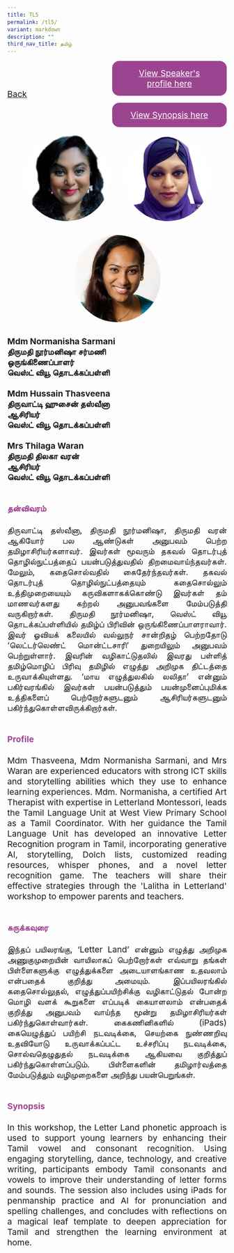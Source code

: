 ```yaml
---
title: TL5
permalink: /tl5/
variant: markdown
description: ""
third_nav_title: தமிழ்
---
```

<style>
.entry-title{
  font-size: 2.25rem;
  font-weight: 700;
  margin-bottom: 2rem;
  text-align: center;
}
.entry-content p{
  text-align: justify;
}

.entry-title.supported-by{
  margin-bottom: 0;
  margin-top: 3rem;
}

.entry-content .buttons-container{
  align-items: center;
  column-gap: 1rem;
  display: flex;
  flex-wrap: wrap;
  justify-content: center;
}
.entry-content .buttons-container .btn-link{
  background-color: #7431e8;
  border-radius: 0.4rem;
  color: #fff;
  font-size: 1.5rem;
  margin-bottom: 1rem;
  padding: 15px 20px;
  text-align: center;
  text-decoration: none;
  width: 15rem;
}
.entry-content .buttons-container .btn-link:hover{
  background-color: lightgrey;
}

.entry-content.sharing-sessions{
  align-items: center;
  display: flex;
  flex-direction: column;
  row-gap: 1.5rem;
}
.entry-content.sharing-sessions .session-item{
  align-items: flex-start;
  background-color:#d84178;
  border-radius: 0.5rem;
  color: #ffffff;
  row-gap: 2rem;
  display: flex;
  font-size: 1.1rem;
  flex-direction: column;
  line-height: 1.2;
  justify-content: space-between;
  margin-bottom: 2rem;
  padding: 1rem;
  width: 100%;
}
.entry-content.sharing-sessions .session-item .lower-wrapper{
  display: flex;
  flex-direction: column;
  row-gap: 2rem;
  width: 100%;
}
.entry-content.sharing-sessions .session-item .session-link{
  border: 2px solid lightgrey;
  border-radius: 0.5rem;
  padding: 1rem;
  text-align: center;
}
.entry-content.sharing-sessions .session-item .session-link a{
  color: #ffffff;
}

.entry-content.sharing-sessions.malay-sessions .session-item{
  background-color: #a3c864;
}

.entry-content.sharing-sessions.tamil-sessions .session-item,
.entry-content.sharing-sessions.preschools-exhibitors .session-item{
  background-color: #9b4490;
}

.entry-content.sharing-sessions.english-sessions .session-item{
  background-color: #fa0;
}

.entry-content.sharing-sessions.primary-secondary-exhibitors .session-item{
  background-color: #a3c864;
}

.entry-content.sharing-sessions .session-item .session-link:hover{
  background-color: lightgrey;
}

.entry-content.sharing-session-item{
  font-size: 1.2rem;
}
.entry-content.sharing-session-item .sharing-sessions-nav{
  align-items: center;
  column-gap: 1rem;
  display: flex;
  flex-wrap: wrap;
  justify-content: space-between;
  padding-bottom: 1rem;
}
.entry-content.sharing-session-item .sharing-sessions-nav .inner-nav-wrapper{
  column-gap: 1rem;
  display: flex;
  flex: 2;
  flex-wrap: wrap;
  justify-content: flex-end;
  row-gap: 1rem;
}
.entry-content.sharing-session-item .sharing-sessions-nav .inner-nav-wrapper .nav-btn{
  background-color: #d84178;
  border-radius: 1rem;
  color: #fff;
  padding: 1rem 2rem;
  text-align: center;
  width: 100%;
}
.entry-content.sharing-session-item.malay-session .sharing-sessions-nav .inner-nav-wrapper .nav-btn{
  background-color: #a3c864;
}
.entry-content.sharing-session-item.tamil-session .sharing-sessions-nav .inner-nav-wrapper .nav-btn{
  background-color: #9b4490;
}
.entry-content.sharing-session-item.english-session .sharing-sessions-nav .inner-nav-wrapper .nav-btn{
  background-color: #fa0;
}
.entry-content.sharing-session-item .sharing-sessions-nav .inner-nav-wrapper .nav-btn:hover{
  background-color: lightgrey;
}
.entry-content.sharing-session-item .profile-photo-container{
  align-items: center;
  column-gap: 1rem;
  display: flex;
  flex-wrap: wrap;
  justify-content: space-between;
  row-gap: 1rem;
}
.entry-content.sharing-session-item .profile-photo{
  align-items: center;
  column-gap: 2rem;
  display: flex;
  flex-wrap: wrap;
  justify-content: center;
  row-gap: 2rem;
  margin-bottom: 2rem;
}
.entry-content.sharing-session-item .profile-photo img{
  border-radius: 100px;
  width: 200px;
}
.entry-content.sharing-session-item.awardee-item .profile-photo{
  width: 100%;
}
.entry-content.sharing-session-item .profile-name{
  font-weight: 700;
  margin-bottom: 3rem;
}
.entry-content.sharing-session-item h4{
  color: #d84178;
}
.entry-content.sharing-session-item.malay-session h4{
  color: #a3c864;
}
.entry-content.sharing-session-item.tamil-session h4{
  color: #9b4490;
}
.entry-content.sharing-session-item.english-session h4{
  color: #fa0;
}
.entry-content.sharing-session-item.awardee-item h3,
.entry-content.sharing-session-item.awardee-item h4{
  color: #4372d6;
}
.entry-content.sharing-session-item .section-wrapper{
  margin-bottom: 3rem;
}

.entry-content.awardees-container h4{
  font-weight: 700;
  margin-bottom: 3rem;
}
.entry-content.awardees-container a{
  text-decoration: none;
}
.entry-content.awardees-container .section-wrapper{
  margin-bottom: 10rem;
}
.entry-content.awardees-container .section-row{
  column-gap: 1rem;
  display: flex;
  flex-wrap: wrap;
  justify-content: space-around;
  row-gap: 1rem;
}
.entry-content.awardees-container .section-column{
  width: 30%;
}
.entry-content.awardees-container .awardee-wrapper{
  align-items: center;
  display: flex;
  flex-direction: column;
  justify-content: center;
  row-gap: 1rem;
}
.entry-content.awardees-container .awardee-wrapper .awardee-pic{
  width: 10rem;
}
.entry-content.awardees-container .awardee-wrapper .awardee-profile{
  color: #484848;
  text-align: center;
}
.entry-content.awardees-container .awardee-wrapper .name-english{
  font-size: 1.25rem;
  margin-bottom: 1rem;
}
.entry-content.awardees-container .awardee-wrapper .name-chinese{
  font-size: 1.25rem;
  margin-bottom: 1rem;
}

.entry-content .btntop{
  position: fixed;
  float: right;
  bottom: 20px;
  right: 80px;
  z-index: 99;
  boder: none;
  background-color: #3bb9ff;
  cursor: pointer;
  padding: 15px;
  boder-radius: 4px;
  color: #fff;
  font-weight: 600;
}

.coming-soon{
  color: #7431e8;
  font-size: 2rem;
  font-weight: 700;
  margin-top: 3rem;
  text-align: center;
}

@media all and (min-width: 40rem ){
  .entry-content.sharing-sessions{
    align-items: flex-start;
    display: flex;
    flex-direction: column;
    row-gap: 1.5rem;
  }

  
  .entry-content.sharing-sessions .session-item .lower-wrapper{
    align-items: center;
    flex-direction: row;
    justify-content: space-between;
  }

  .entry-content.sharing-session-item .sharing-sessions-nav .inner-nav-wrapper .nav-btn{
    width: 45%;
  }
}
</style>

<div class="entry-content sharing-session-item tamil-session">
<div class="sharing-sessions-nav">
<a href="/sharing-and-workshops/interactive-workshops/tamil-sessions/">Back</a>
<div class="inner-nav-wrapper">
<a class="nav-btn" href="#C1">View Speaker's profile here</a>
<a class="nav-btn" href="#C2">View Synopsis here</a>
</div>
</div>

<div class="profile-photo">
<img alt="Normanisha Sarmani" src="/images/Interactive_workshops/normanisha-sarmani.jpg">
<img alt="Hussain Thasveena" src="/images/Interactive_workshops/hussain-thasveena.jpg">
<img alt="Thilaga Waran" src="/images/Interactive_workshops/thilaga-waran.jpg">
</div>

<div class="profile-name">
Mdm Normanisha Sarmani<br>
திருமதி நூர்மனிஷா சர்மணி<br>
ஒருங்கிணைப்பாளர்<br>
வெஸ்ட் வியூ தொடக்கப்பள்ளி<br>
<br>
Mdm Hussain Thasveena<br>
திருவாட்டி ஹுசைன் தஸ்வீனா<br>
ஆசிரியர்<br>
வெஸ்ட் வியூ தொடக்கப்பள்ளி<br>
<br>
Mrs Thilaga Waran<br>
திருமதி திலகா வரன்<br>
ஆசிரியர்<br>
வெஸ்ட் வியூ தொடக்கப்பள்ளி
</div>

<div class="section-wrapper">
<h4 id="C1">தன்விவரம்</h4>
<p>
திருவாட்டி தஸ்வீனா, திருமதி நூர்மனிஷா, திருமதி வரன் ஆகியோர் பல ஆண்டுகள் அனுபவம் பெற்ற தமிழாசிரியர்களாவர். இவர்கள் மூவரும் தகவல் தொடர்புத் தொழில்நுட்பத்தைப் பயன்படுத்துவதில் திறமைவாய்ந்தவர்கள். மேலும், கதைசொல்வதில் கைதேர்ந்தவர்கள். தகவல் தொடர்புத் தொழில்நுட்பத்தையும் கதைசொல்லும் உத்திமுறையையும் கருவிகளாகக்கொண்டு இவர்கள் தம் மாணவர்களது கற்றல் அனுபவங்களை மேம்படுத்தி வருகிறார்கள். திருமதி நூர்மனிஷா, வெஸ்ட் வியூ தொடக்கப்பள்ளியில் தமிழ்ப் பிரிவின் ஒருங்கிணைப்பாளராவார். இவர் ஓவியக் கலையில் வல்லுநர் சான்றிதழ் பெற்றதோடு ‘லெட்டர்லெண்ட் மொன்ட்டசாரி’ துறையிலும் அனுபவம் பெற்றுள்ளார். இவரின் வழிகாட்டுதலில் இவரது பள்ளித் தமிழ்மொழிப் பிரிவு  தமிழில் எழுத்து அறிமுக திட்டத்தை உருவாக்கியுள்ளது. ‘மாய எழுத்துலகில் லலிதா’  என்னும் பகிர்வரங்கில் இவர்கள் பயன்படுத்தும் பயன்முனைப்புமிக்க உத்திகளைப் பெற்றோர்களுடனும் ஆசிரியர்களுடனும் பகிர்ந்துகொள்ளவிருக்கிறார்கள்.
</p>
</div>

<div class="section-wrapper">
<h4>Profile</h4>
<p>
Mdm Thasveena, Mdm Normanisha Sarmani, and Mrs Waran are experienced educators with strong ICT skills and storytelling abilities which they use to enhance learning experiences. Mdm. Normanisha, a certified Art Therapist with expertise in Letterland Montessori, leads the Tamil Language Unit at West View Primary School as a Tamil Coordinator. With her guidance the Tamil Language Unit has developed an innovative Letter Recognition program in Tamil, incorporating generative AI, storytelling, Dolch lists, customized reading resources, whisper phones, and a novel letter recognition game. The teachers will share their effective strategies through the 'Lalitha in Letterland' workshop to empower parents and teachers.
</p>
</div>

<div class="section-wrapper">
<h4 id="C2">சுருக்கவுரை</h4> 
<p>
இந்தப் பயிலரங்கு, ‘Letter Land’ என்னும் எழுத்து அறிமுக அணுகுமுறையின் வாயிலாகப் பெற்றோர்கள் எவ்வாறு தங்கள் பிள்ளைகளுக்கு எழுத்துக்களை அடையாளங்காண உதவலாம் என்பதைக் குறித்து அமையும். இப்பயிலரங்கில் கதைசொல்லுதல், எழுத்துப்பயிற்சிக்கு வழிகாட்டுதல் போன்ற மொழி வளக் கூறுகளை எப்படிக் கையாளலாம் என்பதைக் குறித்து அனுபவம் வாய்ந்த மூன்று தமிழாசிரியர்கள் பகிர்ந்துகொள்வார்கள். கைகணினிகளில் (iPads) கையெழுத்துப் பயிற்சி நடவடிக்கை, செயற்கை நுண்ணறிவு உதவியோடு உருவாக்கப்பட்ட உச்சரிப்பு நடவடிக்கை, சொல்வதெழுதுதல் நடவடிக்கை ஆகியவை குறித்துப் பகிர்ந்துகொள்ளப்படும். பிள்ளைகளின் தமிழார்வத்தை மேம்படுத்தும் வழிமுறைகளை அறிந்து பயன்பெறுங்கள்.
</p>
</div>

<div class="section-wrapper">
<h4>Synopsis</h4> 
<p>
In this workshop, the Letter Land phonetic approach is used to support young learners  by enhancing  their Tamil vowel and consonant recognition. Using engaging storytelling, dance, technology, and creative writing, participants embody Tamil consonants and vowels  to improve their  understanding of letter forms and sounds. The session also includes using iPads for penmanship practice and AI for pronunciation and spelling challenges, and concludes with reflections on a magical leaf template to deepen appreciation for Tamil and strengthen the learning environment at home.
</p>
</div>

<div class="section-wrapper">
</div>
</div>